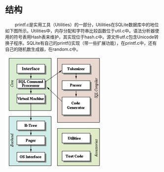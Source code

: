 # 结构
&nbsp;&nbsp;&nbsp;&nbsp;&nbsp;&nbsp;&nbsp;&nbsp;printf.c是实用工具（Utilities）的一部分，Utilities在SQLite数据库中的地位如下图所示。Utilities中，内存分配和字符串比较函数位于util.c中。语法分析器使用的符号表用Hash表来维护，其实现位于hash.c中。源文件utf.c包含Unicode转换子程序。SQLite有自己的printf()实现（带一些扩展功能），在printf.c中，还有自己的随机数生成器，在random.c中。

![](5.png)
